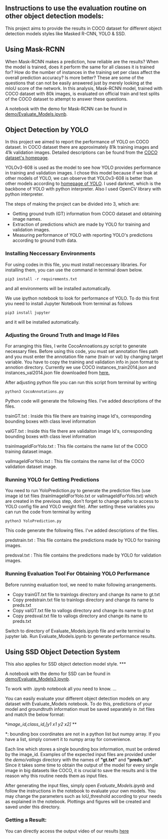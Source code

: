 ## Instructions to use the evaluation routine on other object detection models:

This project aims to provide the results in COCO dataset for different object detection models styles like Masked R-CNN, YOLO  & SSD.

<!--- There will be the explanation and the abstract for the project here. --->

## Using Mask-RCNN

When Mask-RCNN makes a prediction, how reliable are the results? When the model is trained, does it perform the same for all classes it is trained for? How do the number of instances in the training set per class affect the overall prediction accuracy? Is more better? These are some of the questions that can not be easily answered just by merely looking at the mIoU score of the network. In this analysis, Mask-RCNN model, trained with COCO dataset with 80k images, is evaluated on official train and test splits of the COCO dataset to attempt to answer these questions.

A notebook with the demo for Mask-RCNN can be found in [demo/Evaluate_Models.ipynb](demo/Evaluate_Models.ipynb).

## Object Detection by YOLO

In this project we aimed to report the performance of YOLO on COCO dataset. In COCO dataset there are approximately 81k training images and 41k validation images. Detailed descriptions can be found from the [COCO dataset's homepage](http://cocodataset.org/#home). 

YOLOv3-608 is used as the model to see how YOLO provides performance in training and validation images. I chose this model because if we look at other models of YOLO, we can observe that YOLOv3-608 is better than other models according to [homepage of YOLO](https://pjreddie.com/darknet/yolo/). I used darknet, which is the backbone of YOLO with python interpreter. Also I used OpenCV library with python interpreter. 

The steps of making the project can be divided into 3, which are:
* Getting ground truth (GT) information from COCO dataset and obtaining image names.
* Extraction of predictions which are made by YOLO for training and validation images. 
* Measuring performance of YOLO with reporting YOLO's predictions according to ground truth data.

### Installing Neccessary Environments

For using codes in this file, you must install neccessary libraries. For installing them, you can use the command in terminal down below.

```
pip3 install -r requirements.txt
```
and all environments will be installed automatically.

We  use ipython notebook to look for performance of YOLO. To do this first you need to install Jupyter Notebook from terminal as follows
```
pip3 install jupyter
```
and it will be installed automatically.


### Adjusting the Ground Truth and Image Id Files

For arranging this files, I write CocoAnnoations.py script to generate necessary files. Before using this code, you must set annotation files path and you must enter the annotation file name (train or val) by changing target variable.
You have to copy the training and validation info in json format to annotion directory. Currently we use COCO instances_train2014.json and instances_val2014.json file downloaded from [here.](http://images.cocodataset.org/annotations/annotations_trainval2014.zip)

After adjusting python file you can run this script from terminal by writing

```
python3 CocoAnnotations.py
```

Python code will generate the following files. I've added descriptions of the files.

trainGT.txt : Inside this file there are training image Id's, corresponding bounding boxes with class level information

valGT.txt : Inside this file there are validaiton image Id's, corresponding bounding boxes with class level information

trainImageIdForYolo.txt : This file contains the name list of the COCO training dataset image.

valImageIdForYolo.txt : This file contains the name list of the COCO validation dataset image.

### Running YOLO for Getting Predictions

You need to run YoloPrediction.py to generate the prediction files (use image id txt files (trainImageIdForYolo.txt or valImageIdForYolo.txt) which are created in the previous step, don't forget to change paths to access to YOLO config file and YOLO weight file). After setting these variables you can run the code from terminal by writing

```
python3 YoloPrediction.py
```

This code generate the following files. I've added descriptions of the files.

predstrain.txt : This file contains the predictions made by YOLO for training images.

predsval.txt : This file contains the predictions made by YOLO for validation images.

### Running Evaluation Tool For Obtaining YOLO Performance

Before running evaluation tool, we need to make following arrangements.

- Copy trainGT.txt file to trainlogs directory and change its name to gt.txt
- Copy predstrain.txt file to trainlogs directory and change its name to preds.txt
- Copy valGT.txt file to vallogs directory and change its name to gt.txt
- Copy predsval.txt file to vallogs directory and change its name to preds.txt

Switch to directory of Evaluate_Models.ipynb file and write terminal to jupyter lab. Run Evaluate_Models.ipynb to generate performance results.



<!--- You only look once (YOLO) is a system for detecting objects on the Pascal VOC 2012 dataset. It can detect the 20 Pascal object classes: --->

<!--- person
bird, cat, cow, dog, horse, sheep
aeroplane, bicycle, boat, bus, car, motorbike, train
bottle, chair, dining table, potted plant, sofa, tv/monitor
YOLO is joint work with Santosh, Ross, and Ali, and is described in detail in our paper. --->

<!---How it works
All prior detection systems repurpose classifiers or localizers to perform detection. They apply the model to an image at multiple locations and scales. High scoring regions of the image are considered detections. --->

<!---We use a totally different approach. We apply a single neural network to the full image. This network divides the image into regions and predicts bounding boxes and probabilities for each region. These bounding boxes are weighted by the predicted probabilities. --->

<!---This also applies for YOLO system. *** --->

<!---A notebook that includes YOLO results can be found at [demo/Evaluate_Models2.ipynb](demo/Evaluate_Models.ipynb). --->

<!--- A notebook with the demo for YOLO can be found in [demo/Evaluate_Models2.ipynb](demo/Evaluate_Models.ipynb). --->

## Using SSD Object Detection System

This also applies for SSD object detection model style. *** 

A notebook with the demo for SSD can be found in [demo/Evaluate_Models3.ipynb](demo/Evaluate_Models.ipynb).




To work with .ipynb notebook all you need to know. ...


You can easily evaluate your different object detection models on any dataset with Evaluate_Models notebook. To do this, predictions of your model and groundtruth information must be saved separately in .txt files and match the below format:



**image_id,class_id,[y1 x1 y2 x2]* **

*: bounding box coordinates are not in a python list but numpy array. If you have a list, simply convert it to numpy array for convenience.


Each line which stores a single bounding box information, must be ordered by the image_id. Examples of the expected input files are provided under the *demo/vallogs* directory with the names of **"gt.txt"** and **"preds.txt"**. Since it takes some time to obtain the output of the model for every single image in big datasets like COCO, it is crucial to save the results and  is the reason why this routine needs them as input files.

After generating the input files, simply open *Evaluate_Models.ipynb* and follow the instructions in the notebook to evaluate your own models. You may change the parameters such as IoU_threshold according to your needs as explained in the notebook. Plottings and figures will be created and saved under this directory.


### Getting a Result:

You can directly access the output video of our results [here](output.avi)

